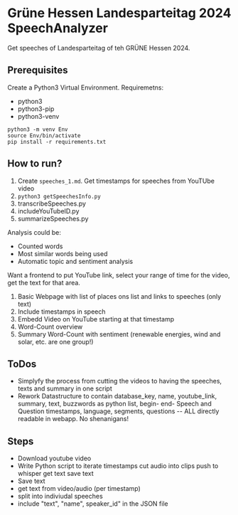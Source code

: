 # Grüne Hessen Landesparteitag 2024 SpeechAnalyzer
Get speeches of Landesparteitag of teh GRÜNE Hessen 2024.


## Prerequisites
Create a Python3 Virtual Environment.
Requiremetns:
- python3
- python3-pip
- python3-venv

```SHELL
python3 -m venv Env
source Env/bin/activate
pip install -r requirements.txt
```

## How to run?
1. Create `speeches_1.md`. Get timestamps for speeches from YouTUbe video
2. `python3 getSpeechesInfo.py`
2. transcribeSpeeches.py
4. includeYouTubeID.py
3. summarizeSpeeches.py


Analysis could be:
- Counted words
- Most similar words being used
- Automatic topic and sentiment analysis

Want a frontend to put YouTube link, select your range of time for the video, get the text for that area.

1. Basic Webpage with list of places ons list and links to speeches (only text)
2. Include timestamps in speech
3. Embedd Video on YouTube starting at that timestamp
4. Word-Count overview
5. Summary Word-Count with sentiment (renewable energies, wind and solar, etc. are one group!)



## ToDos
- Simplyfy the process from cutting the videos to having the speeches, texts and summary in one script
- Rework Datastructure to contain database_key, name, youtube_link, summary, text, buzzwords as python list, begin- end- Speech and Question timestamps, language, segments, questions -- ALL directly readable in webapp. No shenanigans!


## Steps
- Download youtube video
- Write Python script to
    iterate timestamps
    cut audio into clips
    push to whisper
    get text
    save text
- Save text
- get text from video/audio (per timestamp)
- split into indiviudal speeches
- include "text", "name", speaker_id" in the JSON file
